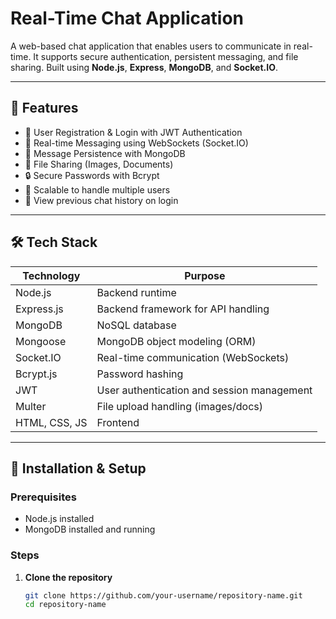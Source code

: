 # Real-Time Chat Application

A web-based chat application that enables users to communicate in real-time. It supports secure authentication, persistent messaging, and file sharing. Built using **Node.js**, **Express**, **MongoDB**, and **Socket.IO**.

---

## 🚀 Features

- 🔐 User Registration & Login with JWT Authentication
- 💬 Real-time Messaging using WebSockets (Socket.IO)
- 💾 Message Persistence with MongoDB
- 📁 File Sharing (Images, Documents)
- 🔒 Secure Passwords with Bcrypt
- 🧠 Scalable to handle multiple users
- 📜 View previous chat history on login

---

## 🛠️ Tech Stack

| Technology | Purpose                                 |
|-------------|-----------------------------------------|
| Node.js     | Backend runtime                        |
| Express.js  | Backend framework for API handling     |
| MongoDB     | NoSQL database                         |
| Mongoose    | MongoDB object modeling (ORM)          |
| Socket.IO   | Real-time communication (WebSockets)   |
| Bcrypt.js   | Password hashing                       |
| JWT         | User authentication and session management |
| Multer      | File upload handling (images/docs)     |
| HTML, CSS, JS | Frontend                             |

---

## 🔑 Installation & Setup

### Prerequisites
- Node.js installed
- MongoDB installed and running

### Steps

1. **Clone the repository**
   ```bash
   git clone https://github.com/your-username/repository-name.git
   cd repository-name
